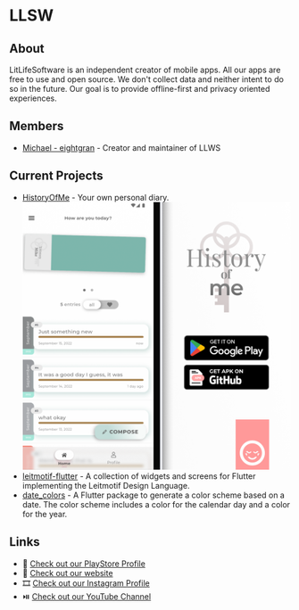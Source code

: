 # LLSW

## About

LitLifeSoftware is an independent creator of mobile apps. All our apps are free to use and open source. We don't collect data and neither intent to do so in the future. Our goal is to provide offline-first and privacy oriented experiences.

## Members

- [Michael - eightgran](https://github.com/eightgran) - Creator and maintainer of LLWS

## Current Projects

- [HistoryOfMe](https://github.com/litlifesoftware/HistoryOfMe) - Your own personal diary.
![History of Me][HOM_Img]
- [leitmotif-flutter](https://github.com/litlifesoftware/leitmotif-flutter) - A collection of widgets and screens for Flutter implementing the Leitmotif Design Language.
- [date_colors](https://github.com/litlifesoftware/date_colors) - A Flutter package to generate a color scheme based on a date. The color scheme includes a color for the calendar day and a color for the year.

## Links

- 📄 [Check out our PlayStore Profile](https://play.google.com/store/apps/dev?id=6358212632242842077)
- 📄 [Check out our website](http://litlifesoftware.github.io/)
- 🎞 [Check out our Instagram Profile](https://www.instagram.com/litlifesw/)
- ⏯️ [Check out our YouTube Channel](https://www.youtube.com/channel/UC0r6RzrH6K1yTQoVYDfxVZg/)

[HOM_Img]: ../assets/HOM_v160_1024px.png